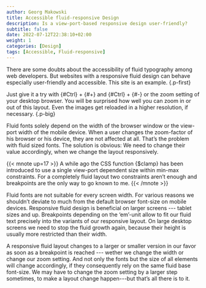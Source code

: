 ```yaml
---
author: Georg Makowski
title: Accessible fluid-responsive Design
description: Is a view-port-based responsive design user-friendly? 
subtitle: false
date: 2022-07-12T22:38:10+02:00
weight: 1
categories: [Design]
tags: [Accessible, Fluid-responsive]
---
```


There are some doubts about the accessibility of fluid typography among web developers. But websites with a responsive fluid design can behave especially user-friendly and accessible. This site is an example.
{.p-first}
<!--more-->

Just give it a try with {#Ctrl} + {#+} and {#Ctrl} + {#-} or the zoom setting of your desktop browser. You will be surprised how well you can zoom in or out of this layout. Even the images get reloaded in a higher resolution, if necessary.
{.p-big}

Fluid fonts solely depend on the width of the browser window or the view-port width of the mobile device. When a user changes the zoom-factor of his browser or his device, they are not affected at all. That’s the problem with fluid sized fonts. The solution is obvious: We need to change their value accordingly, when we change the layout responsively.

{{< mnote up=17 >}}
A while ago the CSS function {$clamp} has been introduced to use a single view-port dependent size within min-max constraints. For a completely fluid layout two constraints aren’t enough and breakpoints are the only way to go known to me.
{{< /mnote >}}

Fluid fonts are not suitable for every screen width. For various reasons we shouldn’t deviate to much from the default browser font-size on mobile devices. Responsive fluid design is beneficial on larger screens --- tablet sizes and up. Breakpoints depending on the ‘em’-unit allow to fit our fluid text precisely into the variants of our responsive layout. On large desktop screens we need to stop the fluid growth again, because their height is usually more restricted than their width.

A responsive fluid layout changes to a larger or smaller version in our favor as soon as a breakpoint is reached --- wether we change the width or change our zoom setting. And not only the fonts but the size of all elements will change accordingly, if they consequently rely on the same fluid base font-size. We may have to change the zoom setting by a larger step sometimes, to make a layout change happen---but that’s all there is to it.  
